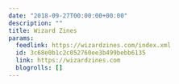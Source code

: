 ```yaml
---
date: "2018-09-27T00:00:00+00:00"
description: ""
title: Wizard Zines
params:
  feedlink: https://wizardzines.com/index.xml
  id: 3c68e0b1c2c052760ee3b499bebb6135
  link: https://wizardzines.com
  blogrolls: []
---
```

